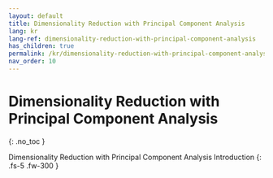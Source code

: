 ```yaml
---
layout: default
title: Dimensionality Reduction with Principal Component Analysis
lang: kr
lang-ref: dimensionality-reduction-with-principal-component-analysis
has_children: true
permalink: /kr/dimensionality-reduction-with-principal-component-analysis
nav_order: 10
---
```


# Dimensionality Reduction with Principal Component Analysis
{: .no_toc }


Dimensionality Reduction with Principal Component Analysis Introduction
{: .fs-5 .fw-300 }